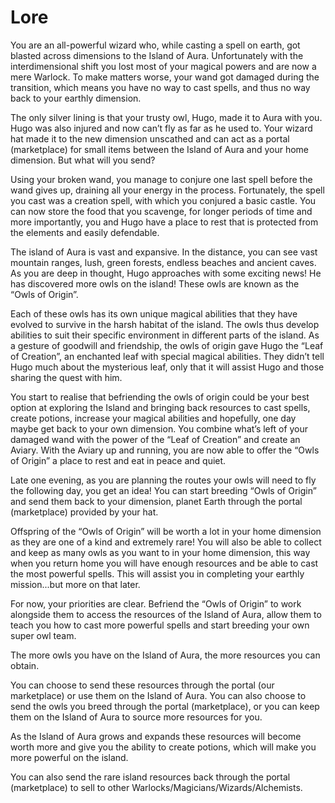 # Lore

You are an all-powerful wizard who, while casting a spell on earth, got blasted across dimensions to the Island of Aura. Unfortunately with the interdimensional shift you lost most of your magical powers and are now a mere Warlock. To make matters worse, your wand got damaged during the transition, which means you have no way to cast spells, and thus no way back to your earthly dimension.

The only silver lining is that your trusty owl, Hugo, made it to Aura with you. Hugo was also injured and now can’t fly as far as he used to. Your wizard hat made it to the new dimension unscathed and can act as a portal (marketplace) for small items between the Island of Aura and your home dimension. But what will you send?

Using your broken wand, you manage to conjure one last spell before the wand gives up, draining all your energy in the process. Fortunately, the spell you cast was a creation spell, with which you conjured a basic castle. You can now store the food that you scavenge, for longer periods of time and more importantly, you and Hugo have a place to rest that is protected from the elements and easily defendable.

The island of Aura is vast and expansive. In the distance, you can see vast mountain ranges, lush, green forests, endless beaches and ancient caves. As you are deep in thought, Hugo approaches with some exciting news! He has discovered more owls on the island! These owls are known as the “Owls of Origin”.

Each of these owls has its own unique magical abilities that they have evolved to survive in the harsh habitat of the island. The owls thus develop abilities to suit their specific environment in different parts of the island. As a gesture of goodwill and friendship, the owls of origin gave Hugo the “Leaf of Creation”, an enchanted leaf with special magical abilities. They didn’t tell Hugo much about the mysterious leaf, only that it will assist Hugo and those sharing the quest with him.

You start to realise that befriending the owls of origin could be your best option at exploring the Island and bringing back resources to cast spells, create potions, increase your magical abilities and hopefully, one day maybe get back to your own dimension. You combine what’s left of your damaged wand with the power of the “Leaf of Creation” and create an Aviary. With the Aviary up and running, you are now able to offer the “Owls of Origin” a place to rest and eat in peace and quiet.

Late one evening, as you are planning the routes your owls will need to fly the following day, you get an idea! You can start breeding “Owls of Origin” and send them back to your dimension, planet Earth through the portal (marketplace) provided by your hat.

Offspring of the “Owls of Origin” will be worth a lot in your home dimension as they are one of a kind and extremely rare! You will also be able to collect and keep as many owls as you want to in your home dimension, this way when you return home you will have enough resources and be able to cast the most powerful spells. This will assist you in completing your earthly mission...but more on that later.

For now, your priorities are clear. Befriend the “Owls of Origin” to work alongside them to access the resources of the Island of Aura, allow them to teach you how to cast more powerful spells and start breeding your own super owl team.

The more owls you have on the Island of Aura, the more resources you can obtain.

You can choose to send these resources through the portal (our marketplace) or use them on the Island of Aura. You can also choose to send the owls you breed through the portal (marketplace), or you can keep them on the Island of Aura to source more resources for you.

As the Island of Aura grows and expands these resources will become worth more and give you the ability to create potions, which will make you more powerful on the island.

You can also send the rare island resources back through the portal (marketplace) to sell to other Warlocks/Magicians/Wizards/Alchemists.
